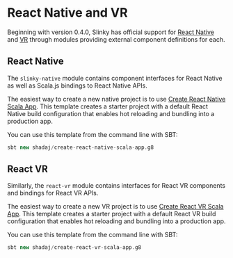 # React Native and VR
Beginning with version 0.4.0, Slinky has official support for [React Native](http://facebook.github.io/react-native/) and [VR](http://facebook.github.io/react-vr/) through modules providing external component definitions for each.

## React Native
The `slinky-native` module contains component interfaces for React Native as well as Scala.js bindings to React Native APIs.

The easiest way to create a new native project is to use [Create React Native Scala App](https://github.com/shadaj/create-react-native-scala-app.g8). This template creates a starter project with a default React Native build configuration that enables hot reloading and bundling into a production app.

You can use this template from the command line with SBT:
```scala
sbt new shadaj/create-react-native-scala-app.g8
```

## React VR
Similarly, the `react-vr` module contains interfaces for React VR components and bindings for React VR APIs.

The easiest way to create a new VR project is to use [Create React VR Scala App](https://github.com/shadaj/create-react-vr-scala-app.g8). This template creates a starter project with a default React VR build configuration that enables hot reloading and bundling into a production app.

You can use this template from the command line with SBT:
```scala
sbt new shadaj/create-react-vr-scala-app.g8
```
